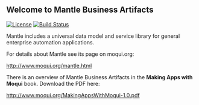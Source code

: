 
## Welcome to Mantle Business Artifacts

[![License](https://img.shields.io/badge/License-CC0%201.0%20Universal-blue.svg)](https://github.com/moqui/mantle/blob/master/LICENSE.md)
[![Build Status](https://travis-ci.org/moqui/mantle.svg)](https://travis-ci.org/moqui/mantle)

Mantle includes a universal data model and service library for general enterprise automation applications.

For details about Mantle see its page on moqui.org:

<http://www.moqui.org/mantle.html>

There is an overview of Mantle Business Artifacts in the **Making Apps with Moqui** book. Download the PDF here:

<http://www.moqui.org/MakingAppsWithMoqui-1.0.pdf>
